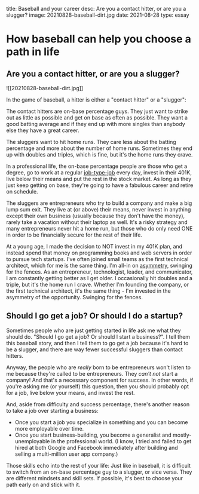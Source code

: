 title: Baseball and your career
desc: Are you a contact hitter, or are you a slugger?
image: 20210828-baseball-dirt.jpg
date: 2021-08-28
type: essay

# How baseball can help you choose a path in life

## Are you a contact hitter, or are you a slugger?

![[20210828-baseball-dirt.jpg]]

In the game of baseball, a hitter is either a "contact hitter" or a "slugger":

The contact hitters are on-base percentage guys. They just want to strike out as little as possible and get on base as often as possible. They want a good batting average and if they end up with more singles than anybody else they have a great career.

The sluggers want to hit home runs. They care less about the batting percentage and more about the number of home runs. Sometimes they end up with doubles and triples, which is fine, but it's the home runs they crave.

In a professional life, the on-base percentage people are those who get a degree, go to work at a regular [job-type-job](https://www.youtube.com/watch?v=DU0_XCfxHyg) every day, invest in their 401K, live below their means and put the rest in the stock market. As long as they just keep getting on base, they're going to have a fabulous career and retire on schedule.

The sluggers are entrepreneurs who try to build a company and make a big lump sum exit. They live at (or above) their means, never invest in anything except their own business (usually because they don't have the money), rarely take a vacation without their laptop as well. It's a risky strategy and many entrepreneurs never hit a home run, but those who do only need ONE in order to be financially secure for the rest of their life.

At a young age, I made the decision to NOT invest in my 401K plan, and instead spend that money on programming books and web servers in order to pursue tech startups. I've often joined small teams as the first technical architect, which for me is the same thing. I'm all-in on [asymmetry](https://travis.giggy.com/miki/106.008.html), swinging for the fences. As an entrepreneur, technologist, leader, and communicator, I am constantly getting better as I get older. I occasionally hit doubles and a triple, but it's the home run I crave. Whether I'm founding the company, or the first technical architect, it's the same thing - I'm invested in the asymmetry of the opportunity. Swinging for the fences.

## Should I go get a job? Or should I do a startup?

Sometimes people who are just getting started in life ask me what they should do. "Should I go get a job? Or should I start a business?". I tell them this baseball story, and then I tell them to go get a job because it's hard to be a slugger, and there are way fewer successful sluggers than contact hitters. 

Anyway, the people who are _really_ born to be entrepreneurs won't listen to me because they're called to be entrepreneurs. They _can't not_ start a company! And that's a necessary component for success. In other words, if you're asking me (or yourself) this question, then you should probably opt for a job, live below your means, and invest the rest.

And, aside from difficulty and success percentage, there's another reason to take a job over starting a business: 
- Once you start a job you specialize in something and you can become more employable over time.
- Once you start business-building, you become a generalist and mostly-unemployable in the professional world. (I know, I tried and failed to get hired at both Google and Facebook immediately after building and selling a multi-million user app company.)

Those skills echo into the rest of your life: Just like in baseball, it is difficult to switch from an on-base percentage guy to a slugger, or vice versa. They are different mindsets and skill sets. If possible, it's best to choose your path early on and stick with it. 

